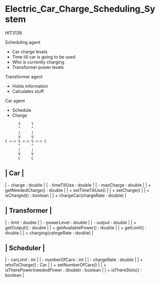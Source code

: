 Electric_Car_Charge_Scheduling_System
=====================================

HIT3138

Scheduling agent
* Car charge levels
* Time till car is going to be used
* Who is currently charging
* Transformer power levels
  
Transformer agent
* Holds information
* Calculates stuff
  
Car agent
* Schedule
* Charge

```
      T     T
      ^     ^
      |     |
      V     V
C <-> S <-> S <-> C
      ^     ^
      |     |
      V     V
      C     C
```  
|               Car                 |
-------------------------------------
| - charge : double                 |
| - timeTillUse : double            |
| - maxCharge : double              |
| + getNeededCharge() : double      |
| + setTimeTillUse()                |
| + setCharge()                     |
| + isCharged() : boolean           |
| + chargeCar(chargeRate : double)  |

|           Transformer           |
-----------------------------------
| - limit : double                |
| - powerLevel : double           |
| - output : double               |
| + getOutput() : double          |
| + getAvailablePower() : double  |
| + getLimit() : double           |
| + charging(cahrgeRate : double) |

|                    Scheduler                    |
---------------------------------------------------
| - carLimit : int                                |
| - numberOfCars : int                            |
| - chargeRate : double                           |
| + whoToCharge() : Car                           |
| + setNumberOfCars()                             |
| + isTherePower(neededPower : double) : boolean  |
| + isThereSlots() : boolean                      |




